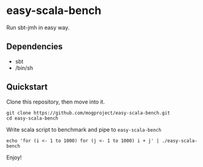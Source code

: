 # easy-scala-bench
Run sbt-jmh in easy way.

## Dependencies

- sbt
- /bin/sh

## Quickstart

Clone this repository, then move into it.

```
git clone https://github.com/mogproject/easy-scala-bench.git
cd easy-scala-bench
```

Write scala script to benchmark and pipe to ```easy-scala-bench```

```
echo 'for (i <- 1 to 1000) for (j <- 1 to 1000) i + j' | ./easy-scala-bench
```

Enjoy!


